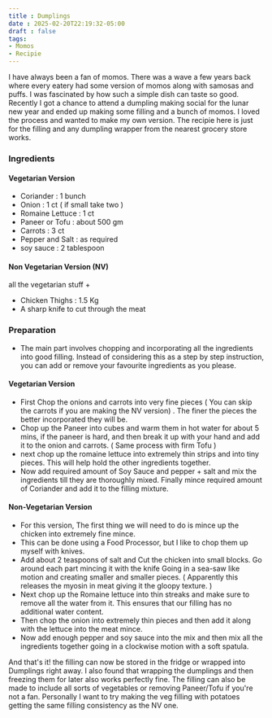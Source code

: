 ```yaml
---
title : Dumplings
date : 2025-02-20T22:19:32-05:00
draft : false
tags:
- Momos
- Recipie
---
```


I have always been a fan of momos. There was a wave a few years back where every eatery had some version of momos along with samosas and puffs. I was fascinated by how such a simple dish can taste so good. Recently I got a chance to attend a dumpling making social for the lunar new year and ended up making some filling and a bunch of momos. I loved the process and wanted to make my own version. The recipie here is just for the filling and any dumpling wrapper from the nearest grocery store works.


### Ingredients

#### Vegetarian Version
- Coriander : 1 bunch
- Onion : 1 ct ( if small take two )
- Romaine Lettuce : 1 ct
- Paneer or Tofu : about 500 gm
- Carrots : 3 ct
- Pepper and Salt : as required
- soy sauce : 2 tablespoon


#### Non Vegetarian Version (NV)
all the vegetarian stuff + 

- Chicken Thighs : 1.5 Kg 
- A sharp knife to cut through the meat


### Preparation

- The main part involves chopping and incorporating all the ingredients into good filling. Instead of considering this as a step by step instruction, you can add or remove your favourite ingredients as you please.

#### Vegetarian Version

- First Chop the onions and carrots into very fine pieces ( You can skip the carrots if you are making the NV version) . The finer the pieces the better incorporated they will be.
- Chop up the Paneer into cubes and warm them in hot water for about 5 mins, if the paneer is hard, and then break it up with your hand and add it to the onion and carrots. ( Same process with firm Tofu )
- next chop up the romaine lettuce into extremely thin strips and into tiny pieces. This will help hold the other ingredients together.
- Now add required amount of Soy Sauce and pepper + salt and mix the ingredients till they are thoroughly mixed. Finally mince required amount of Coriander and add it to the filling mixture.


#### Non-Vegetarian Version

- For this version, The first thing we will need to do is mince up the chicken into extremely fine mince.
- This can be done using a Food Processor, but I like to chop them up myself with knives. 
- Add about 2 teaspoons of salt and Cut the chicken into small blocks. Go around each part mincing it with the knife Going in a sea-saw like motion and creating smaller and smaller pieces. ( Apparently this releases the myosin in meat giving it the gloopy texture. )
- Next chop up the Romaine lettuce into thin streaks and make sure to remove all the water from it. This ensures that our filling has no additional water content.
- Then chop the onion into extremely thin pieces and then add it along with the lettuce into the meat mince.
- Now add enough pepper and soy sauce into the mix and then mix all the ingredients together going in a clockwise motion with a soft spatula.


And that's it! the filling can now be stored in the fridge or wrapped into Dumplings right away. I also found that wrapping the dumplings and then freezing them for later also works perfectly fine. The filling can also be made to include all sorts of vegetables or removing Paneer/Tofu if you're not a fan. Personally I want to try making the veg filling with potatoes getting the same filling consistency as the NV one.